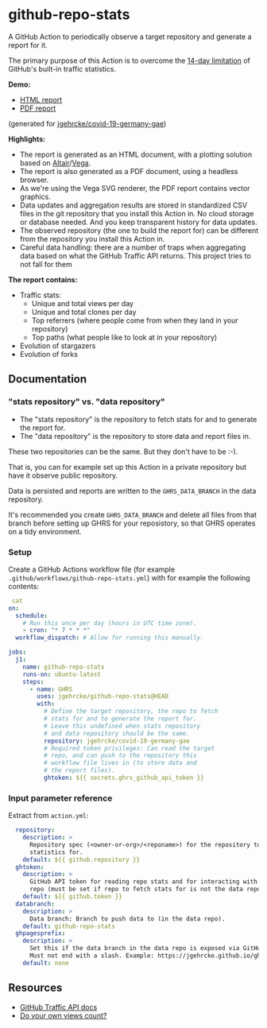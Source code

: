 # github-repo-stats

A GitHub Action to periodically observe a target repository and generate a report for it.

The primary purpose of this Action is to overcome the [14-day limitation](https://github.com/isaacs/github/issues/399) of GitHub's built-in traffic statistics.

**Demo:**

* [HTML report](https://jgehrcke.github.io/ghrs-test/jgehrcke/covid-19-germany-gae/latest-report/report.html)
* [PDF report](https://jgehrcke.github.io/ghrs-test/jgehrcke/covid-19-germany-gae/latest-report/report.pdf)

(generated for [jgehrcke/covid-19-germany-gae](https://github.com/jgehrcke/covid-19-germany-gae))

**Highlights:**

* The report is generated as an HTML document, with a plotting solution based on [Altair](https://github.com/altair-viz/altair)/[Vega](https://vega.github.io/vega/).
* The report is also generated as a PDF document, using a headless browser.
* As we're using the Vega SVG renderer, the PDF report contains vector graphics.
* Data updates and aggregation results are stored in standardized CSV files in the git repository that you install this Action in. No cloud storage or database needed. And you keep transparent history for data updates.
* The observed repository (the one to build the report for) can be different from the repository you install this Action in.
* Careful data handling: there are a number of traps when aggregating data based on what the GitHub Traffic API returns. This project tries to not fall for them


**The report contains:**

* Traffic stats:
  * Unique and total views per day
  * Unique and total clones per day
  * Top referrers (where people come from when they land in your repository)
  * Top paths (what people like to look at in your repository)
* Evolution of stargazers
* Evolution of forks




## Documentation

### "stats repository" vs. "data repository"

* The "stats repository" is the repository to fetch stats for and to generate the report for.
* The "data repository" is the repository to store data and report files in.

These two repositories can be the same. But they don't have to be :-).

That is, you can for example set up this Action in a private repository but have it observe  public repository.

Data is persisted and reports are written to the `GHRS_DATA_BRANCH` in the data repository.

It's recommended you create `GHRS_DATA_BRANCH` and delete all files from that branch before setting up GHRS for your reposistory, so that GHRS operates on a tidy environment.


### Setup

Create a GitHub Actions workflow file (for example `.github/workflows/github-repo-stats.yml`) with for example the following contents:

```yaml
 cat
on:
  schedule:
    # Run this once per day (hours in UTC time zone).
    - cron: "* 7 * * *"
  workflow_dispatch: # Allow for running this manually.

jobs:
  j1:
    name: github-repo-stats
    runs-on: ubuntu-latest
    steps:
      - name: GHRS
        uses: jgehrcke/github-repo-stats@HEAD
        with:
          # Define the target repository, the repo to fetch
          # stats for and to generate the report for.
          # Leave this undefined when stats repository
          # and data repository should be the same.
          repository: jgehrcke/covid-19-germany-gae
          # Required token privileges: Can read the target
          # repo, and can push to the repository this
          # workflow file lives in (to store data and
          # the report files).
          ghtoken: ${{ secrets.ghrs_github_api_token }}

```


### Input parameter reference

Extract from `action.yml`:

```yaml
  repository:
    description: >
      Repository spec (<owner-or-org>/<reponame>) for the repository to fetch
      statistics for.
    default: ${{ github.repository }}
  ghtoken:
    description: >
      GitHub API token for reading repo stats and for interacting with the data
      repo (must be set if repo to fetch stats for is not the data repo).
    default: ${{ github.token }}
  databranch:
    description: >
      Data branch: Branch to push data to (in the data repo).
    default: github-repo-stats
  ghpagesprefix:
    description: >
      Set this if the data branch in the data repo is exposed via GitHub pages.
      Must not end with a slash. Example: https://jgehrcke.github.io/ghrs-test
    default: none
```

## Resources

* [GitHub Traffic API docs](https://docs.github.com/en/free-pro-team@latest/rest/reference/repos#traffic)
* [Do your own views count?](https://stackoverflow.com/a/63697886/145400)
